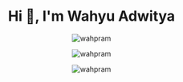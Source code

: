 <h1 align="center">Hi 👋, I'm Wahyu Adwitya</h1>

<p align="center"> <img src="https://komarev.com/ghpvc/?username=wahpram&label=Profile%20views&color=0e75b6&style=flat" alt="wahpram" /> </p>

<p align="center"><img src="https://github-readme-stats.vercel.app/api/top-langs?username=wahpram&show_icons=true&locale=en&layout=compact" alt="wahpram" /></p>

<p align="center"><img src="https://github-readme-streak-stats.herokuapp.com/?user=wahpram&" alt="wahpram" /></p>

